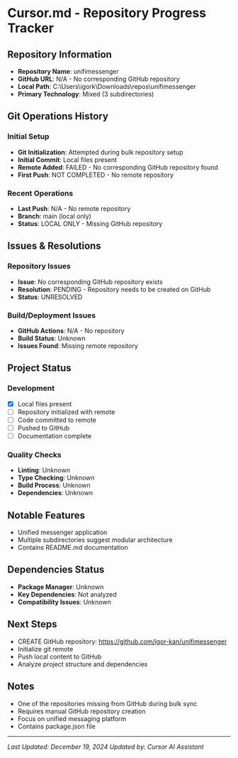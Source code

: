 # Cursor.md - Repository Progress Tracker

## Repository Information
- **Repository Name**: unifimessenger
- **GitHub URL**: N/A - No corresponding GitHub repository
- **Local Path**: C:\Users\igork\Downloads\repos\unifimessenger
- **Primary Technology**: Mixed (3 subdirectories)

## Git Operations History

### Initial Setup
- **Git Initialization**: Attempted during bulk repository setup
- **Initial Commit**: Local files present
- **Remote Added**: FAILED - No corresponding GitHub repository found
- **First Push**: NOT COMPLETED - No remote repository

### Recent Operations
- **Last Push**: N/A - No remote repository
- **Branch**: main (local only)
- **Status**: LOCAL ONLY - Missing GitHub repository

## Issues & Resolutions

### Repository Issues
- **Issue**: No corresponding GitHub repository exists
- **Resolution**: PENDING - Repository needs to be created on GitHub
- **Status**: UNRESOLVED

### Build/Deployment Issues
- **GitHub Actions**: N/A - No repository
- **Build Status**: Unknown
- **Issues Found**: Missing remote repository

## Project Status

### Development
- [x] Local files present
- [ ] Repository initialized with remote
- [ ] Code committed to remote
- [ ] Pushed to GitHub
- [ ] Documentation complete

### Quality Checks
- **Linting**: Unknown
- **Type Checking**: Unknown
- **Build Process**: Unknown
- **Dependencies**: Unknown

## Notable Features
- Unified messenger application
- Multiple subdirectories suggest modular architecture
- Contains README.md documentation

## Dependencies Status
- **Package Manager**: Unknown
- **Key Dependencies**: Not analyzed
- **Compatibility Issues**: Unknown

## Next Steps
- CREATE GitHub repository: https://github.com/igor-kan/unifimessenger
- Initialize git remote
- Push local content to GitHub
- Analyze project structure and dependencies

## Notes
- One of the repositories missing from GitHub during bulk sync
- Requires manual GitHub repository creation
- Focus on unified messaging platform
- Contains package.json file

---
*Last Updated: December 19, 2024*
*Updated by: Cursor AI Assistant* 